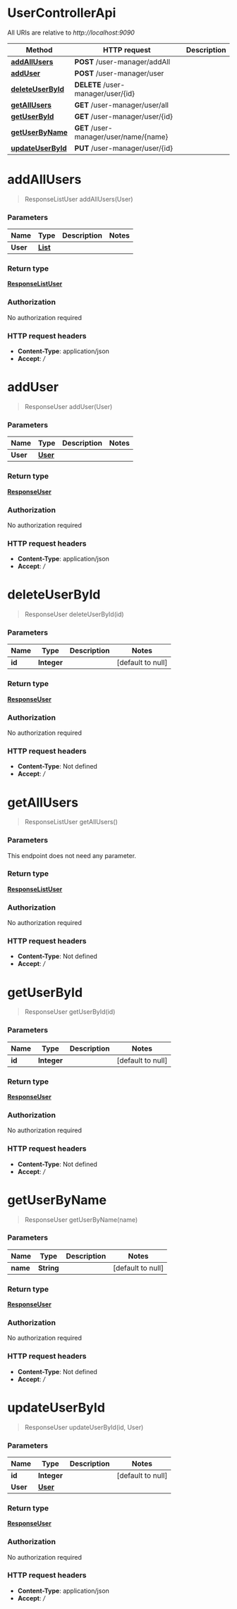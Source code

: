 # UserControllerApi

All URIs are relative to *http://localhost:9090*

| Method | HTTP request | Description |
|------------- | ------------- | -------------|
| [**addAllUsers**](UserControllerApi.md#addAllUsers) | **POST** /user-manager/addAll |  |
| [**addUser**](UserControllerApi.md#addUser) | **POST** /user-manager/user |  |
| [**deleteUserById**](UserControllerApi.md#deleteUserById) | **DELETE** /user-manager/user/{id} |  |
| [**getAllUsers**](UserControllerApi.md#getAllUsers) | **GET** /user-manager/user/all |  |
| [**getUserById**](UserControllerApi.md#getUserById) | **GET** /user-manager/user/{id} |  |
| [**getUserByName**](UserControllerApi.md#getUserByName) | **GET** /user-manager/user/name/{name} |  |
| [**updateUserById**](UserControllerApi.md#updateUserById) | **PUT** /user-manager/user/{id} |  |


<a name="addAllUsers"></a>
# **addAllUsers**
> ResponseListUser addAllUsers(User)



### Parameters

|Name | Type | Description  | Notes |
|------------- | ------------- | ------------- | -------------|
| **User** | [**List**](../Models/User.md)|  | |

### Return type

[**ResponseListUser**](../Models/ResponseListUser.md)

### Authorization

No authorization required

### HTTP request headers

- **Content-Type**: application/json
- **Accept**: */*

<a name="addUser"></a>
# **addUser**
> ResponseUser addUser(User)



### Parameters

|Name | Type | Description  | Notes |
|------------- | ------------- | ------------- | -------------|
| **User** | [**User**](../Models/User.md)|  | |

### Return type

[**ResponseUser**](../Models/ResponseUser.md)

### Authorization

No authorization required

### HTTP request headers

- **Content-Type**: application/json
- **Accept**: */*

<a name="deleteUserById"></a>
# **deleteUserById**
> ResponseUser deleteUserById(id)



### Parameters

|Name | Type | Description  | Notes |
|------------- | ------------- | ------------- | -------------|
| **id** | **Integer**|  | [default to null] |

### Return type

[**ResponseUser**](../Models/ResponseUser.md)

### Authorization

No authorization required

### HTTP request headers

- **Content-Type**: Not defined
- **Accept**: */*

<a name="getAllUsers"></a>
# **getAllUsers**
> ResponseListUser getAllUsers()



### Parameters
This endpoint does not need any parameter.

### Return type

[**ResponseListUser**](../Models/ResponseListUser.md)

### Authorization

No authorization required

### HTTP request headers

- **Content-Type**: Not defined
- **Accept**: */*

<a name="getUserById"></a>
# **getUserById**
> ResponseUser getUserById(id)



### Parameters

|Name | Type | Description  | Notes |
|------------- | ------------- | ------------- | -------------|
| **id** | **Integer**|  | [default to null] |

### Return type

[**ResponseUser**](../Models/ResponseUser.md)

### Authorization

No authorization required

### HTTP request headers

- **Content-Type**: Not defined
- **Accept**: */*

<a name="getUserByName"></a>
# **getUserByName**
> ResponseUser getUserByName(name)



### Parameters

|Name | Type | Description  | Notes |
|------------- | ------------- | ------------- | -------------|
| **name** | **String**|  | [default to null] |

### Return type

[**ResponseUser**](../Models/ResponseUser.md)

### Authorization

No authorization required

### HTTP request headers

- **Content-Type**: Not defined
- **Accept**: */*

<a name="updateUserById"></a>
# **updateUserById**
> ResponseUser updateUserById(id, User)



### Parameters

|Name | Type | Description  | Notes |
|------------- | ------------- | ------------- | -------------|
| **id** | **Integer**|  | [default to null] |
| **User** | [**User**](../Models/User.md)|  | |

### Return type

[**ResponseUser**](../Models/ResponseUser.md)

### Authorization

No authorization required

### HTTP request headers

- **Content-Type**: application/json
- **Accept**: */*


